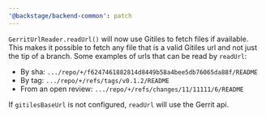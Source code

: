 ```yaml
---
'@backstage/backend-common': patch
---
```


`GerritUrlReader.readUrl()` will now use Gitiles to fetch files if available. This makes
it possible to fetch any file that is a valid Gitiles url and not just the tip of a branch.
Some examples of urls that can be read by `readUrl`:

- By sha: `.../repo/+/f6247461882814d8449b58a4bee5db76065da88f/README`
- By tag: `.../repo/+/refs/tags/v0.1.2/README`
- From an open review: `.../repo/+/refs/changes/11/11111/6/README`

If `gitilesBaseUrl` is not configured, `readUrl` will use the Gerrit api.
